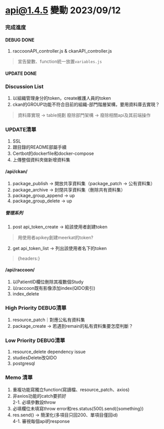 # api@1.4.5 變動 2023/09/12

### 完成進度
#### DEBUG DONE
1. raccoonAPI_controller.js & ckanAPI_controller.js
  > 宣告變數、function統一放置`variables.js`

#### UPDATE DONE

### Discussion List
1. 以組織管理身分的token，create維護人員的token<br>
2. ckan的GROUP功能不符合目前的組織-部門階層架構，要用資料庫去實現？
  > 資料庫實現 -> table規劃
  > 廢除部門架構 -> 廢除相關api及其前端操作

### UPDATE清單
1. SSL<br>
2. 跟目錄的README部屬手續<br>
3. Certbot的dockerfile和docker-compose<br>
4. 上傳整個資料夾做新增資料集

#### /api/ckan/
1. package_publish -> 開放共享資料集（package_patch -> 公有資料集）<br>
2. package_archive -> 封閉共享資料集（刪除共有資料集）<br>
3. package_group_append -> up<br>
4. package_group_delete -> up<br>

##### 管理系列
1. post api_token_create -> 給該使用者創建token
  > 用使用者apikey創建meerkat的token?
2. get api_token_list -> 列出該使用者名下的token
  > {headers:<token>}

#### /api/raccoon/
1. 以PatientID欄位刪除其複數個Study<br>
2. 以raccoon既有影像添加index(QIDO索引)<br>
3. index_delete

### High Priority DEBUG清單
1. resource_patch｜對應公私有資料集
2. package_create -> 若遇到remain的私有資料集要怎麼判斷？

### Low Priority DEBUG清單
1. resource_delete dependency issue<br>
2. studiesDelete改QIDO<br>
3. postgresql<br>

### Memo 清單
1. 重複功能寫獨立function(寫讀檔、resource_patch、axios)<br>
2. 非axios功能的catch要抓好<br>
2-1. 必填參數設throw<br>
3. 必填欄位未填寫throw error和res.status(500).send({something})<br>
4. res.send() -> 簡潔化(多項目只回200、單項目僅回id)<br>
4-1. 審視每個api的response<br>